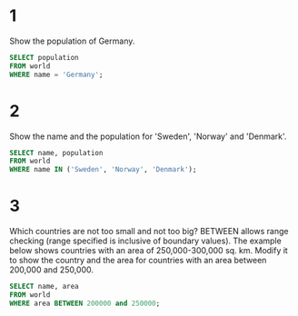 # 1

Show the population of Germany.

```sql
SELECT population
FROM world
WHERE name = 'Germany';
```

# 2

Show the name and the population for 'Sweden', 'Norway' and 'Denmark'.

```sql
SELECT name, population
FROM world
WHERE name IN ('Sweden', 'Norway', 'Denmark');
```

# 3

Which countries are not too small and not too big? BETWEEN allows range checking (range specified is inclusive of boundary values). The example below shows countries with an area of 250,000-300,000 sq. km. Modify it to show the country and the area for countries with an area between 200,000 and 250,000.

```sql
SELECT name, area
FROM world
WHERE area BETWEEN 200000 and 250000;
```
